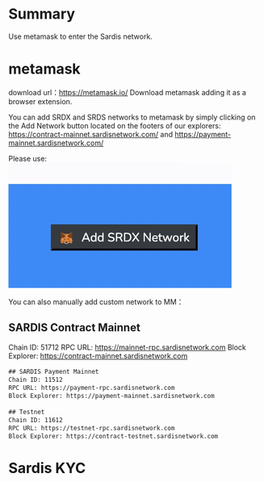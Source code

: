 # Summary

Use metamask to enter the Sardis network. 

# metamask

download url：https://metamask.io/
Download metamask adding it as a browser extension.

You can add SRDX and SRDS networks to metamask by simply clicking on the Add Network button located on the footers of our explorers:
https://contract-mainnet.sardisnetwork.com/ and https://payment-mainnet.sardisnetwork.com/

Please use:
![AddNetwork](addSRDX.jpg)

You can also manually add custom network to MM：

## SARDIS Contract Mainnet
Chain ID: 51712
RPC URL: https://mainnet-rpc.sardisnetwork.com
Block Explorer: https://contract-mainnet.sardisnetwork.com
```
## SARDIS Payment Mainnet
Chain ID: 11512
RPC URL: https://payment-rpc.sardisnetwork.com
Block Explorer: https://payment-mainnet.sardisnetwork.com

## Testnet
Chain ID: 11612
RPC URL: https://testnet-rpc.sardisnetwork.com
Block Explorer: https://contract-testnet.sardisnetwork.com
```

# Sardis KYC

